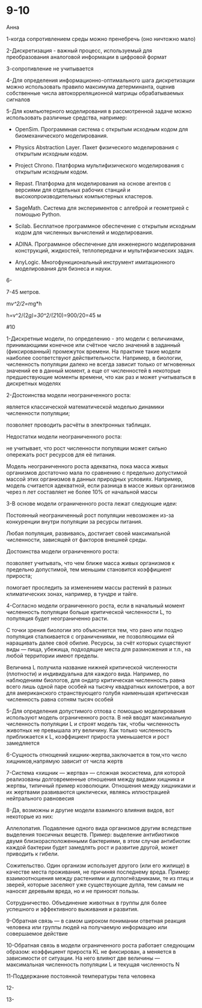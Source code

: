 # 9-10
Анна

1-когда сопротивлением среды можно пренебречь (оно ничтожно мало)

2-Дискретизация - важный процесс, используемый для преобразования аналоговой информации в цифровой формат

3-сопротивление не учитывается

4-Для определения информационно-оптимального шага дискретизации можно использовать правило максимума детерминанта, оценив собственные числа автокорреляционной матрицы обрабатываемых сигналов

5-Для компьютерного моделирования в рассмотренной задаче можно использовать различные средства, например:

- OpenSim. Программная система с открытым исходным кодом для биомеханического моделирования. 

- Physics Abstraction Layer. Пакет физического моделирования с открытым исходным кодом. 

- Project Chrono. Платформа мультифизического моделирования с открытым исходным кодом. 

- Repast. Платформа для моделирования на основе агентов с версиями для отдельных рабочих станций и высокопроизводительных компьютерных кластеров. 

- SageMath. Система для экспериментов с алгеброй и геометрией с помощью Python. 

- Scilab. Бесплатное программное обеспечение с открытым исходным кодом для численных вычислений и моделирования. 

- ADINA. Программное обеспечение для инженерного моделирования конструкций, жидкостей, теплопередачи и мультифизических задач. 

- AnyLogic. Многофункциональный инструмент имитационного моделирования для бизнеса и науки.

6-

7-45 метров.

m*v^2/2=m*g*h

h=v^2/(2*g)=30^2/(2*10)=900/20=45 м

#10

1-Дискретные модели, по определению - это модели с величинами, принимающими конечное или счётное число значений в заданный (фиксированный) промежуток времени. На практике такие модели наиболее соответствуют действительности. Например, в биологии, численность популяции далеко не всегда зависит только от мгновенных значений ее в данный момент, а еще от численностей в некоторые предшествующие моменты времени, что как раз и может учитываться в дискретных моделях

2-Достоинства модели неограниченного роста:

является классической математической моделью динамики численности популяции; 

позволяет проводить расчёты в электронных таблицах. 

Недостатки модели неограниченного роста:

не учитывает, что рост численности популяции может сильно опережать рост ресурсов для её питания. 

Модель неограниченного роста адекватна, пока масса живых организмов достаточно мала по сравнению с предельно допустимой массой этих организмов в данных природных условиях. Например, модель считается адекватной, если разница в массе живых организмов через n лет составляет не более 10% от начальной массы

3-В основе модели ограниченного роста лежат следующие идеи:

Постоянный неограниченный рост популяции невозможен из-за конкуренции внутри популяции за ресурсы питания. 

Любая популяция, развиваясь, достигает своей максимальной численности, зависящей от факторов внешней среды. 

Достоинства модели ограниченного роста:

позволяет учитывать, что чем ближе масса живых организмов к предельно допустимой, тем меньшим становится коэффициент прироста; 

помогает проследить за изменением массы растений в разных климатических зонах, например, в тундре и тайге.

4-Согласно модели ограниченного роста, если в начальный момент численность популяции больше критической численности L, то популяция будет неограниченно расти. 

С точки зрения биологии это объясняется тем, что рано или поздно популяция сталкивается с ограничениями, не позволяющими ей наращивать далее своё обилие. Ресурсы, за счёт которых существуют виды — пища, убежища, подходящие места для размножения и т.п., на любой территории имеют пределы. 

Величина L получила название нижней критической численности (плотности) и индивидуальна для каждого вида. Например, по наблюдениям биологов, для ондатр критическая численность равна всего лишь одной паре особей на тысячу квадратных километров, а вот для американского странствующего голубя наименьшая критическая численность равна сотням тысяч особей

5-Для определения допустимого отлова с помощью моделирования используют модель ограниченного роста. В ней вводят максимальную численность популяции L и строят модель так, чтобы численность животных не превышала эту величину. Как только численность приближается к L, коэффициент прироста уменьшается и рост замедляется

6-Сущность отнощений хищник-жертва,заключается в том,что число хищников,напрямую зависит от числа жертв

7-Система «хищник — жертва» — сложная экосистема, для которой реализованы долговременные отношения между видами хищника и жертвы, типичный пример коэволюции. Отношения между хищниками и их жертвами развиваются циклически, являясь иллюстрацией нейтрального равновесия

8-Да, возможны и другие модели взаимного влияния видов, вот некоторые из них:

Аллелопатия. Подавление одного вида организмов другим вследствие выделения токсичных веществ. Пример: выделение антибиотиков двумя близкорасположенными бактериями, в этом случае антибиотик каждой бактерии будет замедлять рост и развитие другой, может приводить к гибели. 

Сожительство. Один организм использует другого (или его жилище) в качестве места проживания, не причиняя последнему вреда. Пример: взаимоотношения между растениями и дуплогнёздниками, те из птиц и зверей, которые заселяют уже существующие дупла, тем самым не наносят деревьям вреда, но и не приносят пользы. 

Сотрудничество. Объединение животных в группы для более успешного и эффективного выживания и развития. 

9-Обратная связь — в самом широком понимании ответная реакция человека или группы людей на получаемую информацию или совершаемое действие

10-Обратная связь в модели ограниченного роста работает следующим образом: коэффициент прироста KL не фиксирован, а меняется в зависимости от ситуации. На него влияют две величины — максимальная численность популяции L и текущая численность N

11-Поддержание постоянной температуры тела человека

12-

13-
